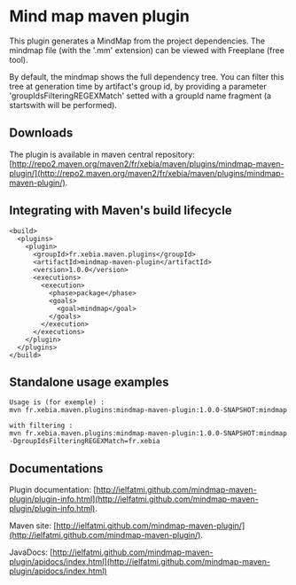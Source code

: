 Mind map maven plugin
=======

This plugin generates a MindMap from the project dependencies. The mindmap file (with the '.mm' extension) can be viewed with Freeplane (free tool).

By default, the mindmap shows the full dependency tree.
You can filter this tree at generation time by artifact's group id, by providing a parameter 'groupIdsFilteringREGEXMatch' setted with a groupId name fragment (a startswith will be performed).

Downloads
--------

The plugin is available in maven central repository:
[http://repo2.maven.org/maven2/fr/xebia/maven/plugins/mindmap-maven-plugin/](http://repo2.maven.org/maven2/fr/xebia/maven/plugins/mindmap-maven-plugin/).


Integrating with Maven's build lifecycle
--------
	
	<build>
	  <plugins>
	    <plugin>
	      <groupId>fr.xebia.maven.plugins</groupId>
	      <artifactId>mindmap-maven-plugin</artifactId>
	      <version>1.0.0</version>
	      <executions>
	        <execution>
	          <phase>package</phase>
	          <goals>
	            <goal>mindmap</goal>
	          </goals>
	        </execution>
	      </executions>
	    </plugin>
	  </plugins>
	</build>

Standalone usage examples
--------

	Usage is (for exemple) :
	mvn fr.xebia.maven.plugins:mindmap-maven-plugin:1.0.0-SNAPSHOT:mindmap

	with filtering :
	mvn fr.xebia.maven.plugins:mindmap-maven-plugin:1.0.0-SNAPSHOT:mindmap -DgroupIdsFilteringREGEXMatch=fr.xebia
	
Documentations
--------
   
Plugin documentation:
[http://ielfatmi.github.com/mindmap-maven-plugin/plugin-info.html](http://ielfatmi.github.com/mindmap-maven-plugin/plugin-info.html).

Maven site: 
[http://ielfatmi.github.com/mindmap-maven-plugin/](http://ielfatmi.github.com/mindmap-maven-plugin/).

JavaDocs: 
[http://ielfatmi.github.com/mindmap-maven-plugin/apidocs/index.html](http://ielfatmi.github.com/mindmap-maven-plugin/apidocs/index.html)
	

